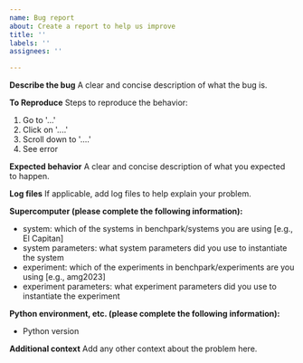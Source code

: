 ```yaml
---
name: Bug report
about: Create a report to help us improve
title: ''
labels: ''
assignees: ''

---
```


**Describe the bug**
A clear and concise description of what the bug is.

**To Reproduce**
Steps to reproduce the behavior:
1. Go to '...'
2. Click on '....'
3. Scroll down to '....'
4. See error

**Expected behavior**
A clear and concise description of what you expected to happen.

**Log files**
If applicable, add log files to help explain your problem.

**Supercomputer (please complete the following information):**
 - system: which of the systems in benchpark/systems you are using [e.g., El Capitan]
 - system parameters: what system parameters did you use to instantiate the system 
 - experiment: which of the experiments in benchpark/experiments are you using [e.g., amg2023]
 - experiment parameters: what experiment parameters did you use to instantiate the experiment

**Python environment, etc. (please complete the following information):**
 - Python version 

**Additional context**
Add any other context about the problem here.
